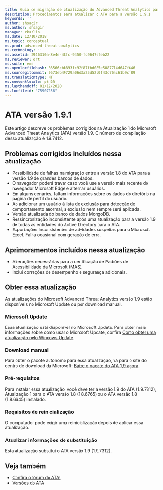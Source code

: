 ```yaml
---
title: Guia de migração de atualização do Advanced Threat Analytics para 1.9.1 | Microsoft Docs
description: Procedimentos para atualizar o ATA para a versão 1.9.1
keywords: ''
author: shsagir
ms.author: shsagir
manager: rkarlin
ms.date: 12/10/2018
ms.topic: conceptual
ms.prod: advanced-threat-analytics
ms.technology: ''
ms.assetid: 2946310a-8e4e-48fc-9450-fc9647efeb22
ms.reviewer: ort
ms.suite: ems
ms.openlocfilehash: 86566cbb893fc92f87fbd085e5087714d647f646
ms.sourcegitcommit: 9673eb49729a06d3a25d52c0f43c76ac61b9cf89
ms.translationtype: MT
ms.contentlocale: pt-BR
ms.lasthandoff: 01/12/2020
ms.locfileid: "75907256"
---
```

# <a name="ata-version-191"></a>ATA versão 1.9.1


Este artigo descreve os problemas corrigidos na Atualização 1 do Microsoft Advanced Threat Analytics (ATA) versão 1.9. O número de compilação dessa atualização é 1.9.7412.

## <a name="fixed-issues-included-in-this-update"></a>Problemas corrigidos incluídos nessa atualização

- Possibilidade de falhas na migração entre a versão 1.8 do ATA para a versão 1.9 de grandes bancos de dados.
- O navegador poderá travar caso você use a versão mais recente do navegador Microsoft Edge e alternar usuários.
- Em alguns cenários, faltam informações sobre os dados do diretório na página de perfil do usuário.
- Ao adicionar um usuário à lista de exclusão para detecção de comportamento anormal, a exclusão nem sempre será aplicada. 
- Versão atualizada do banco de dados MongoDB.
- Ressincronização inconsistente após uma atualização para a versão 1.9 de todas as entidades do Active Directory para o ATA.
- Exportações inconsistentes de atividades suspeitas para o Microsoft Excel. Falha ocasional com geração de erro.  


## <a name="improvements-included-in-this-update"></a>Aprimoramentos incluídos nessa atualização
- Alterações necessárias para a certificação de Padrões de Acessibilidade da Microsoft (MAS).
- Inclui correções de desempenho e segurança adicionais.

## <a name="get-this-update"></a>Obter essa atualização

As atualizações do Microsoft Advanced Threat Analytics versão 1.9 estão disponíveis no Microsoft Update ou por download manual.

### <a name="microsoft-update"></a>Microsoft Update
Essa atualização está disponível no Microsoft Update. Para obter mais informações sobre como usar o Microsoft Update, confira [Como obter uma atualização pelo Windows Update](https://support.microsoft.com/help/3067639).

### <a name="manual-download"></a>Download manual
Para obter o pacote autônomo para essa atualização, vá para o site do centro de download da Microsoft: [Baixe o pacote do ATA 1,9 agora](https://www.microsoft.com/en-us/download/details.aspx?id=56725).

### <a name="prerequisites"></a>Pré-requisitos
Para instalar essa atualização, você deve ter a versão 1.9 do ATA (1.9.7312), Atualização 1 para o ATA versão 1.8 (1.8.6765) ou o ATA versão 1.8 (1.8.6645) instalado.

### <a name="restart-requirement"></a>Requisitos de reinicialização
O computador pode exigir uma reinicialização depois de aplicar essa atualização.

### <a name="update-replacement-information"></a>Atualizar informações de substituição
Esta atualização substitui o ATA versão 1.9 (1.9.7312).


## <a name="see-also"></a>Veja também

- [Confira o fórum do ATA!](https://social.technet.microsoft.com/Forums/security/home?forum=mata)
- [Versões do ATA](ata-versions.md)
